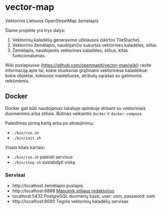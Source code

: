 # vector-map
Vektorinis Lietuvos OpenStreetMap žemėlapis

Šiame projekte yra trys dalys:
1. Vektorinių kaladėlių generavimo užklausos (skirtos TileStache).
2. Vektorinio žemėlapio, naudojančio sukurtas vektorines kaladėles, stiliai.
3. Žemėlapis, naudojantis vektorines kaladėles, stilius, kitas funkcionalumas.

Wiki puslapiuose (https://github.com/openmaplt/vector-map/wiki) rasite informaciją apie tai, kokie sluoksniai grąžinami vektorinėse kaladėlėse: kokie objektai, kokiuose masteliuose, atributų sąrašas su galimomis reikšmėmis.

## Docker

Docker gali būti naudojamas lokalioje aplinkoje dirbant su vektoriniais duomenimis arba stiliais. Būtinas veikiantis `docker` ir `docker-compose`

Paleidimas pirmą kartą arba po atnaujinimų:
* `./bin/run.sh`
* `./bin/init.sh`

Visais kitais kartais:
* `./bin/run.sh` paleisti servisus
* `./bin/stop.sh` sustabdyti viską

### Servisai

* http://localhost žemėlapio puslapis
* http://localhost:8888 [Maputnik stiliaus redaktorius](http://github.com/maputnik/editor)
* localhost:5432 PostgreSQL duomenų bazė, user: osm, password: osm
* http://localhost:8080 Tegola vektorinių kaladėlių servisas

